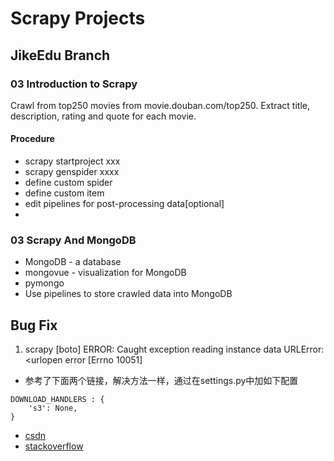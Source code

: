 # Scrapy Projects

## JikeEdu Branch

### 03 Introduction to Scrapy
Crawl from top250 movies from movie.douban.com/top250. Extract title, description, rating and quote for each movie.

#### Procedure
* scrapy startproject xxx
* scrapy genspider xxxx
* define custom spider
* define custom item
* edit pipelines for post-processing data[optional]
* 

### 03 Scrapy And MongoDB
* MongoDB - a database 
* mongovue - visualization for MongoDB
* pymongo
* Use pipelines to store crawled data into MongoDB


## Bug Fix
1. scrapy [boto] ERROR: Caught exception reading instance data URLError: <urlopen error [Errno 10051]
  * 参考了下面两个链接，解决方法一样，通过在settings.py中加如下配置
  ```
  DOWNLOAD_HANDLERS : {
      's3': None,
  }
```
  * [csdn](http://blog.csdn.net/liyuetao680/article/details/48313313)
  * [stackoverflow](http://stackoverflow.com/questions/32132482/scrapy-shell-error)


